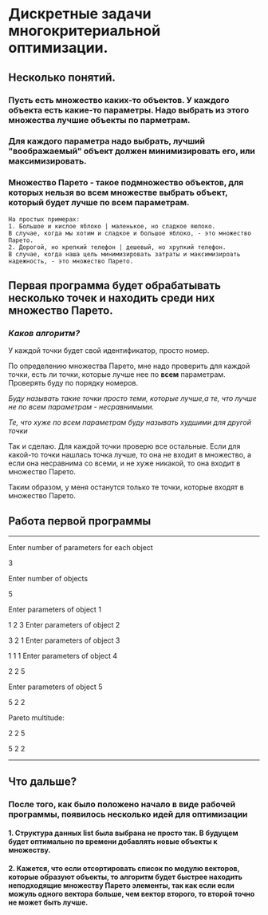 # Дискретные задачи многокритериальной оптимизации.

## Несколько понятий.

### Пусть есть множество каких-то объектов. У каждого объекта есть какие-то параметры. Надо выбрать из этого множества лучшие объекты по парметрам. 
### Для каждого параметра надо выбрать, лучший "воображаемый" объект должен минимизировать его, или максимизировать. 
### Множество Парето - такое подмножество объектов, для которых нельзя во всем множестве выбрать объект, который будет лучше по всем параметрам.
    
    На простых примерах: 
    1. Большое и кислое яблоко | маленькое, но сладкое яюлоко.
    В случае, когда мы хотим и сладкое и большое яблоко, - это множество Парето.
    2. Дорогой, но крепкий телефон | дешевый, но хрупкий телефон. 
    В случае, когда наша цель минимизировать затраты и максимизироать надежность, - это множество Парето.
    
## Первая программа будет обрабатывать несколько точек и находить среди них множество Парето. 

### *Каков алгоритм?*

У каждой точки будет свой идентификатор, просто номер.

По определению множества Парето,
мне надо проверить для каждой точки,
есть ли точки, которые лучше нее
по **всем** параметрам. Проверять 
буду по порядку номеров.

*Буду называть такие точки просто
теми, которые лучше,а те, что
лучше не по всем
параметрам - несравнимыми.*

*Те, что хуже по всем параметрам
буду называть худшими 
для другой точки*

Так и сделаю. Для каждой точки проверю все остальные.
Если для какой-то точки нашлась точка лучше,
то она не входит в множество, а если она
несравнима со всеми, и не хуже никакой,
то она входит в множество Парето. 

Таким образом, у меня останутся только те
точки, которые входят в множество Парето.

## Работа первой программы
---


Enter number of parameters for each object

3

Enter number of objects

5

Enter parameters of object 1

1 2 3
Enter parameters of object 2

3 2 1
Enter parameters of object 3

1 1 1
Enter parameters of object 4

2 2 5

Enter parameters of object 5

5 2 2

Pareto multitude:

2 2 5 

5 2 2 

---

## Что дальше?

### После того, как было положено начало в виде рабочей программы, появилось несколько идей для оптимизации

#### 1. Структура данных list была выбрана не просто так. В будущем будет оптимально по времени добавлять новые объекты к множеству.

#### 2. Кажется, что если отсортировать список по модулю векторов, которые образуют объекты, то алгоритм будет быстрее находить неподходящие множеству Парето элементы, так как если если можуль одного вектора больше, чем вектор второго, то второй точно не может быть лучше.
